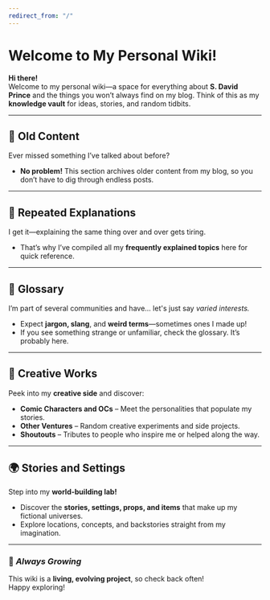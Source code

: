 ```yaml
---
redirect_from: "/"
---
```


# Welcome to My Personal Wiki!  

**Hi there!**  
Welcome to my personal wiki—a space for everything about **S. David Prince** and the things you won’t always find on my blog. Think of this as my **knowledge vault** for ideas, stories, and random tidbits.  

---

## 📜 **Old Content**  
Ever missed something I’ve talked about before?  
- **No problem!** This section archives older content from my blog, so you don’t have to dig through endless posts.  

---

## 🔁 **Repeated Explanations**  
I get it—explaining the same thing over and over gets tiring.  
- That’s why I’ve compiled all my **frequently explained topics** here for quick reference.  

---

## 📖 **Glossary**  
I’m part of several communities and have... let's just say *varied interests.*  
- Expect **jargon, slang**, and **weird terms**—sometimes ones I made up!  
- If you see something strange or unfamiliar, check the glossary. It’s probably here.  

---

## 🎨 **Creative Works**  
Peek into my **creative side** and discover:  
- **Comic Characters and OCs** – Meet the personalities that populate my stories.  
- **Other Ventures** – Random creative experiments and side projects.  
- **Shoutouts** – Tributes to people who inspire me or helped along the way.  

---

## 🌍 **Stories and Settings**  
Step into my **world-building lab!**  
- Discover the **stories, settings, props, and items** that make up my fictional universes.  
- Explore locations, concepts, and backstories straight from my imagination.  

---

### 🚧 *Always Growing*  
This wiki is a **living, evolving project**, so check back often!  
Happy exploring!  
